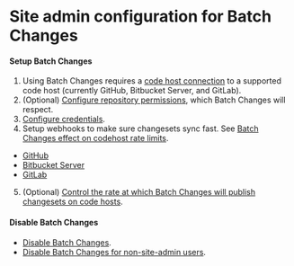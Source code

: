 # Site admin configuration for Batch Changes



#### Setup Batch Changes 
1. Using Batch Changes requires a [code host connection](../../../admin/external_service/index.md) to a supported code host (currently GitHub, Bitbucket Server, and GitLab).
1. (Optional) [Configure repository permissions](../../../admin/repo/permissions.md), which Batch Changes will respect.
1. [Configure credentials](configuring_credentials.md).
1. Setup webhooks to make sure changesets sync fast. See [Batch Changes effect on codehost rate limits](../references/requirements.md#batch-changes-effect-on-code-host-rate-limits).
  * [GitHub](../../admin/external_service/github.md#webhooks)
  * [Bitbucket Server](../../admin/external_service/bitbucket_server.md#webhooks)
  * [GitLab](../../admin/external_service/gitlab.md#webhooks)
5. (Optional) [Control the rate at which Batch Changes will publish changesets on code hosts](../../../admin/config/batch_changes.md#rollout-windows).

#### Disable Batch Changes
- [Disable Batch Changes](../explanations/permissions_in_batch_changes.md#disabling-batch-changes).
- [Disable Batch Changes for non-site-admin users](../explanations/permissions_in_batch_changes.md#disabling-batch-changes-for-non-site-admin-users).

